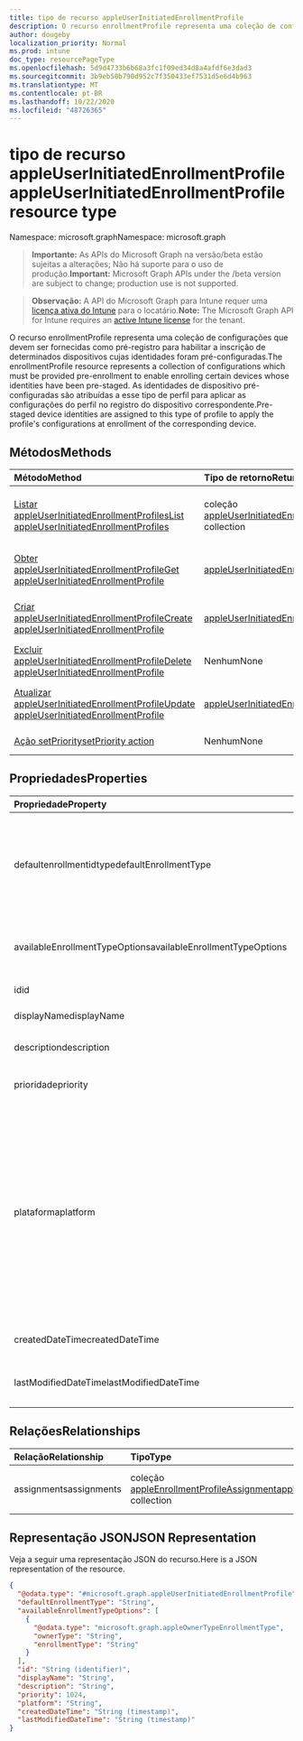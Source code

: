 ```yaml
---
title: tipo de recurso appleUserInitiatedEnrollmentProfile
description: O recurso enrollmentProfile representa uma coleção de configurações que devem ser fornecidas como pré-registro para habilitar a inscrição de determinados dispositivos cujas identidades foram pré-configuradas. As identidades de dispositivo pré-configuradas são atribuídas a esse tipo de perfil para aplicar as configurações do perfil no registro do dispositivo correspondente.
author: dougeby
localization_priority: Normal
ms.prod: intune
doc_type: resourcePageType
ms.openlocfilehash: 5d9d4733b6b68a3fc1f09ed34d8a4afdf6e3dad3
ms.sourcegitcommit: 3b9eb50b790d952c7f350433ef7531d5e6d4b963
ms.translationtype: MT
ms.contentlocale: pt-BR
ms.lasthandoff: 10/22/2020
ms.locfileid: "48726365"
---
```

# <a name="appleuserinitiatedenrollmentprofile-resource-type"></a><span data-ttu-id="b09cb-104">tipo de recurso appleUserInitiatedEnrollmentProfile</span><span class="sxs-lookup"><span data-stu-id="b09cb-104">appleUserInitiatedEnrollmentProfile resource type</span></span>

<span data-ttu-id="b09cb-105">Namespace: microsoft.graph</span><span class="sxs-lookup"><span data-stu-id="b09cb-105">Namespace: microsoft.graph</span></span>

> <span data-ttu-id="b09cb-106">**Importante:** As APIs do Microsoft Graph na versão/beta estão sujeitas a alterações; Não há suporte para o uso de produção.</span><span class="sxs-lookup"><span data-stu-id="b09cb-106">**Important:** Microsoft Graph APIs under the /beta version are subject to change; production use is not supported.</span></span>

> <span data-ttu-id="b09cb-107">**Observação:** A API do Microsoft Graph para Intune requer uma [licença ativa do Intune](https://go.microsoft.com/fwlink/?linkid=839381) para o locatário.</span><span class="sxs-lookup"><span data-stu-id="b09cb-107">**Note:** The Microsoft Graph API for Intune requires an [active Intune license](https://go.microsoft.com/fwlink/?linkid=839381) for the tenant.</span></span>

<span data-ttu-id="b09cb-108">O recurso enrollmentProfile representa uma coleção de configurações que devem ser fornecidas como pré-registro para habilitar a inscrição de determinados dispositivos cujas identidades foram pré-configuradas.</span><span class="sxs-lookup"><span data-stu-id="b09cb-108">The enrollmentProfile resource represents a collection of configurations which must be provided pre-enrollment to enable enrolling certain devices whose identities have been pre-staged.</span></span> <span data-ttu-id="b09cb-109">As identidades de dispositivo pré-configuradas são atribuídas a esse tipo de perfil para aplicar as configurações do perfil no registro do dispositivo correspondente.</span><span class="sxs-lookup"><span data-stu-id="b09cb-109">Pre-staged device identities are assigned to this type of profile to apply the profile's configurations at enrollment of the corresponding device.</span></span>

## <a name="methods"></a><span data-ttu-id="b09cb-110">Métodos</span><span class="sxs-lookup"><span data-stu-id="b09cb-110">Methods</span></span>
|<span data-ttu-id="b09cb-111">Método</span><span class="sxs-lookup"><span data-stu-id="b09cb-111">Method</span></span>|<span data-ttu-id="b09cb-112">Tipo de retorno</span><span class="sxs-lookup"><span data-stu-id="b09cb-112">Return Type</span></span>|<span data-ttu-id="b09cb-113">Descrição</span><span class="sxs-lookup"><span data-stu-id="b09cb-113">Description</span></span>|
|:---|:---|:---|
|[<span data-ttu-id="b09cb-114">Listar appleUserInitiatedEnrollmentProfiles</span><span class="sxs-lookup"><span data-stu-id="b09cb-114">List appleUserInitiatedEnrollmentProfiles</span></span>](../api/intune-enrollment-appleuserinitiatedenrollmentprofile-list.md)|<span data-ttu-id="b09cb-115">coleção [appleUserInitiatedEnrollmentProfile](../resources/intune-enrollment-appleuserinitiatedenrollmentprofile.md)</span><span class="sxs-lookup"><span data-stu-id="b09cb-115">[appleUserInitiatedEnrollmentProfile](../resources/intune-enrollment-appleuserinitiatedenrollmentprofile.md) collection</span></span>|<span data-ttu-id="b09cb-116">Listar Propriedades e relações dos objetos [appleUserInitiatedEnrollmentProfile](../resources/intune-enrollment-appleuserinitiatedenrollmentprofile.md) .</span><span class="sxs-lookup"><span data-stu-id="b09cb-116">List properties and relationships of the [appleUserInitiatedEnrollmentProfile](../resources/intune-enrollment-appleuserinitiatedenrollmentprofile.md) objects.</span></span>|
|[<span data-ttu-id="b09cb-117">Obter appleUserInitiatedEnrollmentProfile</span><span class="sxs-lookup"><span data-stu-id="b09cb-117">Get appleUserInitiatedEnrollmentProfile</span></span>](../api/intune-enrollment-appleuserinitiatedenrollmentprofile-get.md)|[<span data-ttu-id="b09cb-118">appleUserInitiatedEnrollmentProfile</span><span class="sxs-lookup"><span data-stu-id="b09cb-118">appleUserInitiatedEnrollmentProfile</span></span>](../resources/intune-enrollment-appleuserinitiatedenrollmentprofile.md)|<span data-ttu-id="b09cb-119">Leia as propriedades e as relações do objeto [appleUserInitiatedEnrollmentProfile](../resources/intune-enrollment-appleuserinitiatedenrollmentprofile.md) .</span><span class="sxs-lookup"><span data-stu-id="b09cb-119">Read properties and relationships of the [appleUserInitiatedEnrollmentProfile](../resources/intune-enrollment-appleuserinitiatedenrollmentprofile.md) object.</span></span>|
|[<span data-ttu-id="b09cb-120">Criar appleUserInitiatedEnrollmentProfile</span><span class="sxs-lookup"><span data-stu-id="b09cb-120">Create appleUserInitiatedEnrollmentProfile</span></span>](../api/intune-enrollment-appleuserinitiatedenrollmentprofile-create.md)|[<span data-ttu-id="b09cb-121">appleUserInitiatedEnrollmentProfile</span><span class="sxs-lookup"><span data-stu-id="b09cb-121">appleUserInitiatedEnrollmentProfile</span></span>](../resources/intune-enrollment-appleuserinitiatedenrollmentprofile.md)|<span data-ttu-id="b09cb-122">Criar um novo objeto [appleUserInitiatedEnrollmentProfile](../resources/intune-enrollment-appleuserinitiatedenrollmentprofile.md) .</span><span class="sxs-lookup"><span data-stu-id="b09cb-122">Create a new [appleUserInitiatedEnrollmentProfile](../resources/intune-enrollment-appleuserinitiatedenrollmentprofile.md) object.</span></span>|
|[<span data-ttu-id="b09cb-123">Excluir appleUserInitiatedEnrollmentProfile</span><span class="sxs-lookup"><span data-stu-id="b09cb-123">Delete appleUserInitiatedEnrollmentProfile</span></span>](../api/intune-enrollment-appleuserinitiatedenrollmentprofile-delete.md)|<span data-ttu-id="b09cb-124">Nenhum</span><span class="sxs-lookup"><span data-stu-id="b09cb-124">None</span></span>|<span data-ttu-id="b09cb-125">Exclui [appleUserInitiatedEnrollmentProfile](../resources/intune-enrollment-appleuserinitiatedenrollmentprofile.md).</span><span class="sxs-lookup"><span data-stu-id="b09cb-125">Deletes a [appleUserInitiatedEnrollmentProfile](../resources/intune-enrollment-appleuserinitiatedenrollmentprofile.md).</span></span>|
|[<span data-ttu-id="b09cb-126">Atualizar appleUserInitiatedEnrollmentProfile</span><span class="sxs-lookup"><span data-stu-id="b09cb-126">Update appleUserInitiatedEnrollmentProfile</span></span>](../api/intune-enrollment-appleuserinitiatedenrollmentprofile-update.md)|[<span data-ttu-id="b09cb-127">appleUserInitiatedEnrollmentProfile</span><span class="sxs-lookup"><span data-stu-id="b09cb-127">appleUserInitiatedEnrollmentProfile</span></span>](../resources/intune-enrollment-appleuserinitiatedenrollmentprofile.md)|<span data-ttu-id="b09cb-128">Atualiza as propriedades de um objeto [appleUserInitiatedEnrollmentProfile](../resources/intune-enrollment-appleuserinitiatedenrollmentprofile.md) .</span><span class="sxs-lookup"><span data-stu-id="b09cb-128">Update the properties of a [appleUserInitiatedEnrollmentProfile](../resources/intune-enrollment-appleuserinitiatedenrollmentprofile.md) object.</span></span>|
|[<span data-ttu-id="b09cb-129">Ação setPriority</span><span class="sxs-lookup"><span data-stu-id="b09cb-129">setPriority action</span></span>](../api/intune-enrollment-appleuserinitiatedenrollmentprofile-setpriority.md)|<span data-ttu-id="b09cb-130">Nenhum</span><span class="sxs-lookup"><span data-stu-id="b09cb-130">None</span></span>|<span data-ttu-id="b09cb-131">Ainda não documentado</span><span class="sxs-lookup"><span data-stu-id="b09cb-131">Not yet documented</span></span>|

## <a name="properties"></a><span data-ttu-id="b09cb-132">Propriedades</span><span class="sxs-lookup"><span data-stu-id="b09cb-132">Properties</span></span>
|<span data-ttu-id="b09cb-133">Propriedade</span><span class="sxs-lookup"><span data-stu-id="b09cb-133">Property</span></span>|<span data-ttu-id="b09cb-134">Tipo</span><span class="sxs-lookup"><span data-stu-id="b09cb-134">Type</span></span>|<span data-ttu-id="b09cb-135">Descrição</span><span class="sxs-lookup"><span data-stu-id="b09cb-135">Description</span></span>|
|:---|:---|:---|
|<span data-ttu-id="b09cb-136">defaultenrollmentidtype</span><span class="sxs-lookup"><span data-stu-id="b09cb-136">defaultEnrollmentType</span></span>|[<span data-ttu-id="b09cb-137">appleUserInitiatedEnrollmentType</span><span class="sxs-lookup"><span data-stu-id="b09cb-137">appleUserInitiatedEnrollmentType</span></span>](../resources/intune-enrollment-appleuserinitiatedenrollmenttype.md)|<span data-ttu-id="b09cb-138">O tipo de registro de perfil padrão.</span><span class="sxs-lookup"><span data-stu-id="b09cb-138">The default profile enrollment type.</span></span> <span data-ttu-id="b09cb-139">Os valores possíveis são: `unknown`, `device`, `user`.</span><span class="sxs-lookup"><span data-stu-id="b09cb-139">Possible values are: `unknown`, `device`, `user`.</span></span>|
|<span data-ttu-id="b09cb-140">availableEnrollmentTypeOptions</span><span class="sxs-lookup"><span data-stu-id="b09cb-140">availableEnrollmentTypeOptions</span></span>|<span data-ttu-id="b09cb-141">coleção [appleOwnerTypeEnrollmentType](../resources/intune-enrollment-appleownertypeenrollmenttype.md)</span><span class="sxs-lookup"><span data-stu-id="b09cb-141">[appleOwnerTypeEnrollmentType](../resources/intune-enrollment-appleownertypeenrollmenttype.md) collection</span></span>|<span data-ttu-id="b09cb-142">Lista de opções de tipo de registro disponíveis</span><span class="sxs-lookup"><span data-stu-id="b09cb-142">List of available enrollment type options</span></span>|
|<span data-ttu-id="b09cb-143">id</span><span class="sxs-lookup"><span data-stu-id="b09cb-143">id</span></span>|<span data-ttu-id="b09cb-144">String</span><span class="sxs-lookup"><span data-stu-id="b09cb-144">String</span></span>|<span data-ttu-id="b09cb-145">O GUID do objeto.</span><span class="sxs-lookup"><span data-stu-id="b09cb-145">The GUID for the object</span></span>|
|<span data-ttu-id="b09cb-146">displayName</span><span class="sxs-lookup"><span data-stu-id="b09cb-146">displayName</span></span>|<span data-ttu-id="b09cb-147">String</span><span class="sxs-lookup"><span data-stu-id="b09cb-147">String</span></span>|<span data-ttu-id="b09cb-148">Nome do perfil</span><span class="sxs-lookup"><span data-stu-id="b09cb-148">Name of the profile</span></span>|
|<span data-ttu-id="b09cb-149">description</span><span class="sxs-lookup"><span data-stu-id="b09cb-149">description</span></span>|<span data-ttu-id="b09cb-150">String</span><span class="sxs-lookup"><span data-stu-id="b09cb-150">String</span></span>|<span data-ttu-id="b09cb-151">Descrição do perfil</span><span class="sxs-lookup"><span data-stu-id="b09cb-151">Description of the profile</span></span>|
|<span data-ttu-id="b09cb-152">prioridade</span><span class="sxs-lookup"><span data-stu-id="b09cb-152">priority</span></span>|<span data-ttu-id="b09cb-153">Int32</span><span class="sxs-lookup"><span data-stu-id="b09cb-153">Int32</span></span>|<span data-ttu-id="b09cb-154">Prioridade, 0 é a maior</span><span class="sxs-lookup"><span data-stu-id="b09cb-154">Priority, 0 is highest</span></span>|
|<span data-ttu-id="b09cb-155">plataforma</span><span class="sxs-lookup"><span data-stu-id="b09cb-155">platform</span></span>|[<span data-ttu-id="b09cb-156">devicePlatformType</span><span class="sxs-lookup"><span data-stu-id="b09cb-156">devicePlatformType</span></span>](../resources/intune-shared-deviceplatformtype.md)|<span data-ttu-id="b09cb-157">A plataforma do dispositivo.</span><span class="sxs-lookup"><span data-stu-id="b09cb-157">The platform of the Device.</span></span> <span data-ttu-id="b09cb-158">Os valores possíveis são: `android`, `androidForWork`, `iOS`, `macOS`, `windowsPhone81`, `windows81AndLater`, `windows10AndLater`, `androidWorkProfile`, `unknown`.</span><span class="sxs-lookup"><span data-stu-id="b09cb-158">Possible values are: `android`, `androidForWork`, `iOS`, `macOS`, `windowsPhone81`, `windows81AndLater`, `windows10AndLater`, `androidWorkProfile`, `unknown`.</span></span>|
|<span data-ttu-id="b09cb-159">createdDateTime</span><span class="sxs-lookup"><span data-stu-id="b09cb-159">createdDateTime</span></span>|<span data-ttu-id="b09cb-160">DateTimeOffset</span><span class="sxs-lookup"><span data-stu-id="b09cb-160">DateTimeOffset</span></span>|<span data-ttu-id="b09cb-161">Hora de criação do perfil</span><span class="sxs-lookup"><span data-stu-id="b09cb-161">Profile creation time</span></span>|
|<span data-ttu-id="b09cb-162">lastModifiedDateTime</span><span class="sxs-lookup"><span data-stu-id="b09cb-162">lastModifiedDateTime</span></span>|<span data-ttu-id="b09cb-163">DateTimeOffset</span><span class="sxs-lookup"><span data-stu-id="b09cb-163">DateTimeOffset</span></span>|<span data-ttu-id="b09cb-164">Hora da última modificação do perfil</span><span class="sxs-lookup"><span data-stu-id="b09cb-164">Profile last modified time</span></span>|

## <a name="relationships"></a><span data-ttu-id="b09cb-165">Relações</span><span class="sxs-lookup"><span data-stu-id="b09cb-165">Relationships</span></span>
|<span data-ttu-id="b09cb-166">Relação</span><span class="sxs-lookup"><span data-stu-id="b09cb-166">Relationship</span></span>|<span data-ttu-id="b09cb-167">Tipo</span><span class="sxs-lookup"><span data-stu-id="b09cb-167">Type</span></span>|<span data-ttu-id="b09cb-168">Descrição</span><span class="sxs-lookup"><span data-stu-id="b09cb-168">Description</span></span>|
|:---|:---|:---|
|<span data-ttu-id="b09cb-169">assignments</span><span class="sxs-lookup"><span data-stu-id="b09cb-169">assignments</span></span>|<span data-ttu-id="b09cb-170">coleção [appleEnrollmentProfileAssignment](../resources/intune-enrollment-appleenrollmentprofileassignment.md)</span><span class="sxs-lookup"><span data-stu-id="b09cb-170">[appleEnrollmentProfileAssignment](../resources/intune-enrollment-appleenrollmentprofileassignment.md) collection</span></span>|<span data-ttu-id="b09cb-171">A lista de atribuições para este perfil.</span><span class="sxs-lookup"><span data-stu-id="b09cb-171">The list of assignments for this profile.</span></span>|

## <a name="json-representation"></a><span data-ttu-id="b09cb-172">Representação JSON</span><span class="sxs-lookup"><span data-stu-id="b09cb-172">JSON Representation</span></span>
<span data-ttu-id="b09cb-173">Veja a seguir uma representação JSON do recurso.</span><span class="sxs-lookup"><span data-stu-id="b09cb-173">Here is a JSON representation of the resource.</span></span>
<!-- {
  "blockType": "resource",
  "keyProperty": "id",
  "@odata.type": "microsoft.graph.appleUserInitiatedEnrollmentProfile"
}
-->
``` json
{
  "@odata.type": "#microsoft.graph.appleUserInitiatedEnrollmentProfile",
  "defaultEnrollmentType": "String",
  "availableEnrollmentTypeOptions": [
    {
      "@odata.type": "microsoft.graph.appleOwnerTypeEnrollmentType",
      "ownerType": "String",
      "enrollmentType": "String"
    }
  ],
  "id": "String (identifier)",
  "displayName": "String",
  "description": "String",
  "priority": 1024,
  "platform": "String",
  "createdDateTime": "String (timestamp)",
  "lastModifiedDateTime": "String (timestamp)"
}
```





